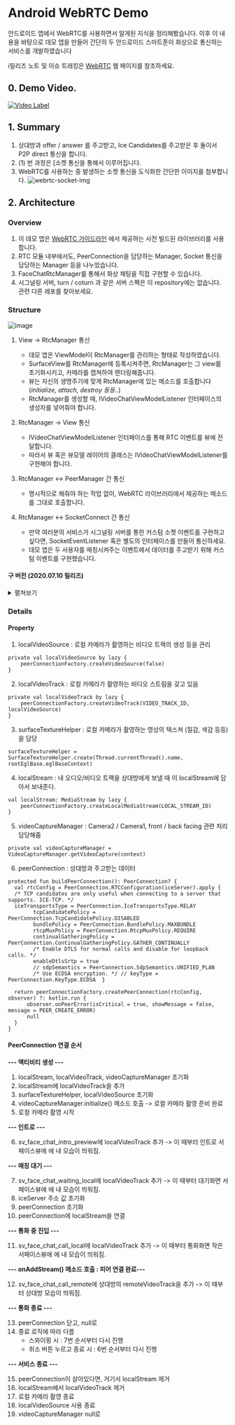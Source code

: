 # Android WebRTC Demo

안드로이드 앱에서 WebRTC를 사용하면서 알게된 지식을 정리해봤습니다. 이후 이 내용을 바탕으로 데모 앱을 만들어 간단히 두 안드로이드 스마트폰이 화상으로 통신하는 서비스를 개발하였습니다

ℹ️릴리즈 노트 및 이슈 트래킹은 [WebRTC](http://webrtc.github.io/webrtc-org/) 웹 페이지를 참조하세요.

## 0. Demo Video.
[![Video Label](http://img.youtube.com/vi/VQBzslcEH4o/0.jpg)](https://youtu.be/VQBzslcEH4o?t=0s)

## 1. Summary
1. 상대방과 offer / answer 를 주고받고, Ice Candidates를 주고받은 후 둘이서 P2P direct 통신을 합니다.
2. (1) 번 과정은 [소켓 통신을 통해서 이루어집니다.
3. WebRTC를 사용하는 중 발생하는 소켓 통신을 도식화한 간단한 이미지를 첨부합니다.
![webrtc-socket-img](./art/webrtc-socket-img.png)

## 2. Architecture

### Overview
1. 이 데모 앱은 [WebRTC 가이드라인](http://webrtc.github.io/webrtc-org/native-code/android/) 에서 제공하는 사전 빌드된 라이브러리를 사용합니다.
2. RTC 모듈 내부에서도, PeerConnection을 담당하는 Manager, Socket 통신을 담당하는 Manager 등을 나누었습니다.
3. FaceChatRtcManager를 통해서 화상 채팅을 직접 구현할 수 있습니다.
4. 시그널링 서버, turn / coturn 과 같은 서버 스펙은 이 repository에는 없습니다. 관련 다른 레포를 찾아보세요.

### Structure
![image](./.github/art/videochat_structure_brand_new.png)
1. View -> RtcManager 통신
    - 데모 앱은 ViewModel이 RtcManager를 관리하는 형태로 작성하였습니다.
    - SurfaceView를 RtcManager에 등록시켜주면, RtcManager는 그 view를 초기화시키고, 카메라를 캡쳐하여 렌더링해줍니다.
    - 뷰는 자신의 생명주기에 맞게 RtcManager에 있는 메소드를 호출합니다 (*initialize, attach, destroy 등등..*)
    - RtcManager를 생성할 때, IVideoChatViewModelListener 인터페이스의 생성자를 넣어줘야 합니다.

2. RtcManager -> View 통신
    - IVideoChatViewModelListener 인터페이스를 통해 RTC 이벤트를 뷰에 전달합니다.
    - 따라서 뷰 혹은 뷰모델 레이어의 클래스는 IVideoChatViewModelListener를 구현해야 합니다.

3. RtcManager <-> PeerManager 간 통신
    - 명시적으로 해줘야 하는 작업 없이, WebRTC 라이브러리에서 제공하는 메소드를 그대로 호출합니다.

4. RtcManager <-> SocketConnect 간 통신
    - 만약 여러분의 서비스가 시그널링 서버를 통한 커스텀 소켓 이벤트를 구현하고 싶다면, SocketEventListener 혹은 별도의 인터페이스를 만들어 통신하세요.
    - 데모 앱은 두 사용자를 매칭시켜주는 이벤트에서 데이터를 주고받기 위해 커스텀 이벤트를 구현했습니다.

#### 구 버전 (2020.07.10 릴리즈)
<details>
<summary>
펼쳐보기
</summary>
<p>
![image](./.github/art/android-summary-architecture.png)
1. View <-> RTC 모듈 간 통신
	- 안드로이드 app 모듈에 xml로 선언된 SurfaceViewRenderer를 RTC 모듈에 넘겨줍니다.
	- 이렇게 넘어간 SurfaceViewRenderer는 RTC의 VideoStream, AudioStream을 구성합니다.
	- app 모듈에서는 [RtcModuleInterface](https://github.com/skfo763/WebRTC-android-example/blob/master/rtc/src/main/java/com/skfo763/rtc/contracts/RtcModuleInterface.kt)를 통해서 RTC 모듈을 제어합니다.
	- rtc 모듈에서는 자신의 작업이 완료되었다는 것을 [RtcViewInterface](https://github.com/skfo763/WebRTC-android-example/blob/master/rtc/src/main/java/com/skfo763/rtc/contracts/RtcViewInterface.kt)를 통해 app에 전달합니다.
2. RTC <-> Socket 간 통신
    - 사전 정의된 offer / answer / icecandidate의 경우 별도의 소켓 통신 처리를 해주지 않아도 rtc 라이브러리가 알아서 데이터를 교환합니다.
    - 각 서비스마다 독자적으로 화상 통화 중 특정 이벤트를 발행 및 수신하게 만들고 싶다면, RTC와 socket 사이의 인터페이스를 통해서 주고받습니다.
</details>


### Details
#### Property
1. localVideoSource : 로컬 카메라가 촬영하는 비디오 트랙의 생성 등을 관리
~~~
private val localVideoSource by lazy {
	peerConnectionFactory.createVideoSource(false)
}
~~~
2.  localVideoTrack : 로컬 카메라가 촬영하는 비디오 스트림을 갖고 있음
~~~
private val localVideoTrack by lazy {
	peerConnectionFactory.createVideoTrack(VIDEO_TRACK_ID, localVideoSource)
}
~~~
3. surfaceTextureHelper : 로컬 카메라가 촬영하는 영상의 텍스쳐 (질감, 색감 등등) 을 담당
~~~
surfaceTextureHelper = SurfaceTextureHelper.create(Thread.currentThread().name, rootEglBase.eglBaseContext)
~~~
4. localStream : 내 오디오/비디오 트랙을 상대방에게 보낼 때 이 localStream에 담아서 보내준다.
~~~
val localStream: MediaStream by lazy {
	peerConnectionFactory.createLocalMediaStream(LOCAL_STREAM_ID)
}
~~~
5. videoCaptureManager : Camera2 / Camera1, front / back facing 관련 처리 담당해줌
~~~
private val videoCaptureManager = VideoCaptureManager.getVideoCapture(context)
~~~
6. peerConnection : 상대방과 주고받는 데이터
~~~
protected fun buildPeerConnection(): PeerConnection? {
  val rtcConfig = PeerConnection.RTCConfiguration(iceServer).apply {
  /* TCP candidates are only useful when connecting to a server that supports. ICE-TCP. */
  iceTransportsType = PeerConnection.IceTransportsType.RELAY
        tcpCandidatePolicy = PeerConnection.TcpCandidatePolicy.DISABLED
        bundlePolicy = PeerConnection.BundlePolicy.MAXBUNDLE
        rtcpMuxPolicy = PeerConnection.RtcpMuxPolicy.REQUIRE
        continualGatheringPolicy = PeerConnection.ContinualGatheringPolicy.GATHER_CONTINUALLY
        /* Enable DTLS for normal calls and disable for loopback calls. */
		enableDtlsSrtp = true
		// sdpSemantics = PeerConnection.SdpSemantics.UNIFIED_PLAN
	    /* Use ECDSA encryption. */ // keyType = PeerConnection.KeyType.ECDSA  }

  return peerConnectionFactory.createPeerConnection(rtcConfig, observer) ?: kotlin.run {
	  observer.onPeerError(isCritical = true, showMessage = false, message = PEER_CREATE_ERROR)
	  null
  }
}
~~~

#### PeerConnection 연결 순서
**--- 액티비티 생성 ---**
1. localStream, localVideoTrack, videoCaptureManager 초기화
2. localStream에 localVideoTrack을 추가
3. surfaceTextureHelper, localVideoSource 초기화
4. videoCaptureManager.initialize() 메소드 호출 -> 로컬 카메라 촬영 준비 완료
5. 로컬 카메라 촬영 시작

**--- 인트로 ---**

6. sv_face_chat_intro_preview에 localVideoTrack 추가 -> 이 때부터 인트로 서페이스뷰에 에 내 모습이 띄워짐.

**--- 매칭 대기 ---**

7. sv_face_chat_waiting_local에 localVideoTrack 추가 -> 이 때부터 대기화면 서페이스뷰에 에 내 모습이 띄워짐.
8. iceServer 주소 값 초기화
9. peerConnection 초기화
10. peerConnection에 localStream을 연결

**--- 통화 중 진입 ---**

11. sv_face_chat_call_local에 localVideoTrack 추가  -> 이 때부터 통화화면 작은 서페이스뷰에 에 내 모습이 띄워짐.

**--- onAddStream() 메소드 호출 : 피어 연결 완료---**

12. sv_face_chat_call_remote에 상대방의 remoteVideoTrack을 추가 -> 이 때부터 상대방 모습이 띄워짐.

**--- 통화 종료 ---**

13. peerConnection 닫고, null로
14. 종료 로직에 따라 다름
	- 스와이핑 시 : 7번 순서부터 다시 진행
	- 취소 버튼 누르고 종료 시 : 6번 순서부터 다시 진행

**--- 서비스 종료 ---**

15. peerConnection이 살아있다면, 거기서 localStream 제거
16. localStream에서 localVideoTrack 제거
17. 로컬 카메라 촬영 종료
18. localVideoSource 사용 종료
19. videoCaptureManager null로